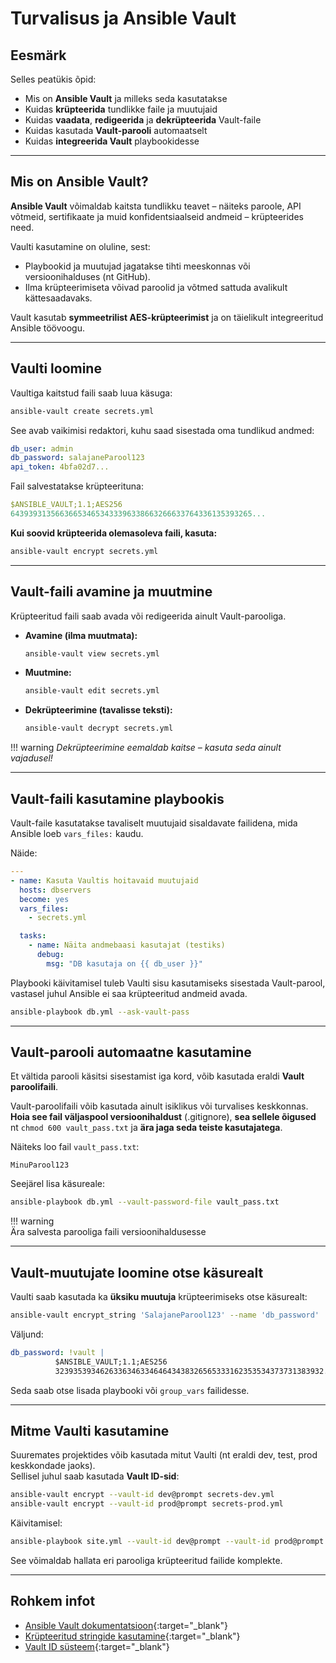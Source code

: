 # Turvalisus ja Ansible Vault

## Eesmärk

Selles peatükis õpid:

- Mis on **Ansible Vault** ja milleks seda kasutatakse  
- Kuidas **krüpteerida** tundlikke faile ja muutujaid  
- Kuidas **vaadata**, **redigeerida** ja **dekrüpteerida** Vault-faile  
- Kuidas kasutada **Vault-parooli** automaatselt  
- Kuidas **integreerida Vault** playbookidesse

---

## Mis on Ansible Vault?

**Ansible Vault** võimaldab kaitsta tundlikku teavet – näiteks paroole, API võtmeid, sertifikaate ja muid konfidentsiaalseid andmeid – krüpteerides need.  

Vaulti kasutamine on oluline, sest:

- Playbookid ja muutujad jagatakse tihti meeskonnas või versioonihalduses (nt GitHub).  
- Ilma krüpteerimiseta võivad paroolid ja võtmed sattuda avalikult kättesaadavaks.  

Vault kasutab **symmeetrilist AES-krüpteerimist** ja on täielikult integreeritud Ansible töövoogu.

---

## Vaulti loomine

Vaultiga kaitstud faili saab luua käsuga:

```bash
ansible-vault create secrets.yml
```

See avab vaikimisi redaktori, kuhu saad sisestada oma tundlikud andmed:

```yaml
db_user: admin
db_password: salajaneParool123
api_token: 4bfa02d7...
```

Fail salvestatakse krüpteerituna:

```yaml
$ANSIBLE_VAULT;1.1;AES256
643939313566366534653433396338663266633764336135393265...
```

**Kui soovid krüpteerida olemasoleva faili, kasuta:**
```bash
ansible-vault encrypt secrets.yml
```
---

## Vault-faili avamine ja muutmine

Krüpteeritud faili saab avada või redigeerida ainult Vault-parooliga.

- **Avamine (ilma muutmata):**

  ```bash
  ansible-vault view secrets.yml
  ```

- **Muutmine:**

  ```bash
  ansible-vault edit secrets.yml
  ```

- **Dekrüpteerimine (tavalisse teksti):**

  ```bash
  ansible-vault decrypt secrets.yml
  ```

!!! warning
        *Dekrüpteerimine eemaldab kaitse – kasuta seda ainult vajadusel!*

---

## Vault-faili kasutamine playbookis

Vault-faile kasutatakse tavaliselt muutujaid sisaldavate failidena, mida Ansible loeb `vars_files:` kaudu.

Näide:

```yaml
---
- name: Kasuta Vaultis hoitavaid muutujaid
  hosts: dbservers
  become: yes
  vars_files:
    - secrets.yml

  tasks:
    - name: Näita andmebaasi kasutajat (testiks)
      debug:
        msg: "DB kasutaja on {{ db_user }}"
```

Playbooki käivitamisel tuleb Vaulti sisu kasutamiseks sisestada Vault-parool, vastasel juhul Ansible ei saa krüpteeritud andmeid avada.

```bash
ansible-playbook db.yml --ask-vault-pass
```

---

## Vault-parooli automaatne kasutamine

Et vältida parooli käsitsi sisestamist iga kord, võib kasutada eraldi **Vault paroolifaili**.

Vault-paroolifaili võib kasutada ainult isiklikus või turvalises keskkonnas.
**Hoia see fail väljaspool versioonihaldust** (.gitignore), **sea sellele õigused** nt `chmod 600 vault_pass.txt` ja **ära jaga seda teiste kasutajatega**.

Näiteks loo fail `vault_pass.txt`:

```
MinuParool123
```

Seejärel lisa käsureale:

```bash
ansible-playbook db.yml --vault-password-file vault_pass.txt
```

!!! warning  
        Ära salvesta parooliga faili versioonihaldusesse

---

## Vault-muutujate loomine otse käsurealt

Vaulti saab kasutada ka **üksiku muutuja** krüpteerimiseks otse käsurealt:

```bash
ansible-vault encrypt_string 'SalajaneParool123' --name 'db_password'
```

Väljund:

```yaml
db_password: !vault |
          $ANSIBLE_VAULT;1.1;AES256
          323935393462633634633464643438326565333162353534373731383932...
```

Seda saab otse lisada playbooki või `group_vars` failidesse.

---

## Mitme Vaulti kasutamine

Suuremates projektides võib kasutada mitut Vaulti (nt eraldi dev, test, prod keskkondade jaoks).  
Sellisel juhul saab kasutada **Vault ID-sid**:

```bash
ansible-vault encrypt --vault-id dev@prompt secrets-dev.yml
ansible-vault encrypt --vault-id prod@prompt secrets-prod.yml
```

Käivitamisel:

```bash
ansible-playbook site.yml --vault-id dev@prompt --vault-id prod@prompt
```

See võimaldab hallata eri parooliga krüpteeritud failide komplekte.

---


## Rohkem infot

- [Ansible Vault dokumentatsioon](https://docs.ansible.com/ansible/latest/vault_guide/index.html){:target="_blank"}  
- [Krüpteeritud stringide kasutamine](https://docs.ansible.com/ansible/latest/user_guide/vault.html#encrypting-individual-variables-with-ansible-vault){:target="_blank"}  
- [Vault ID süsteem](https://docs.ansible.com/ansible/latest/vault_guide/vault_id.html){:target="_blank"}  
